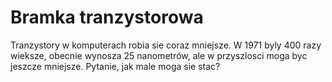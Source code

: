# Bramka tranzystorowa

Tranzystory w komputerach robia sie coraz mniejsze. W 1971 byly 400 razy
wieksze, obecnie wynosza 25 nanometrów, ale w przyszlosci moga byc jeszcze
mniejsze. Pytanie, jak male moga sie stac?
